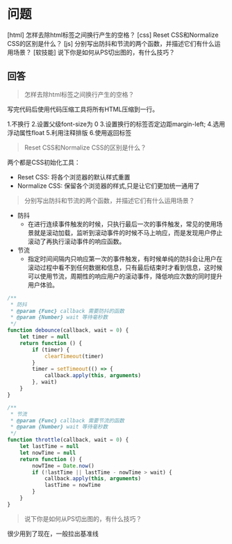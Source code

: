 # 问题

[html] 怎样去除html标签之间换行产生的空格？
[css] Reset CSS和Normalize CSS的区别是什么？
[js] 分别写出防抖和节流的两个函数，并描述它们有什么运用场景？
[软技能] 说下你是如何从PS切出图的，有什么技巧？


## 回答

>  怎样去除html标签之间换行产生的空格？

写完代码后使用代码压缩工具将所有HTML压缩到一行。

1.不换行
2.设置父级font-size为 0
3.设置换行的标签否定边距margin-left;
4.选用浮动属性float
5.利用注释排版
6.使用返回标签

> Reset CSS和Normalize CSS的区别是什么？

两个都是CSS初始化工具：
+ Reset CSS: 将各个浏览器的默认样式重置
+ Normalize CSS: 保留各个浏览器的样式,只是让它们更加统一通用了


> 分别写出防抖和节流的两个函数，并描述它们有什么运用场景？

+ 防抖
    + 在进行连续事件触发的时候，只执行最后一次的事件触发，常见的使用场景就是滚动加载，监听到滚动事件的时候不马上响应，而是发现用户停止滚动了再执行滚动事件的响应函数。
+ 节流
    + 指定时间间隔内只响应第一次的事件触发，有时候单纯的防抖会让用户在滚动过程中看不到任何数据和信息，只有最后结束时才看到信息，这时候可以使用节流，周期性的响应用户的滚动事件，降低响应次数的同时提升用户体验。

```javascript
/**
 * 防抖
 * @param {Func} callback 需要防抖的函数
 * @param {Number} wait 等待毫秒数
 */
function debounce(callback, wait = 0) {
    let timer = null
    return function () {
        if (timer) {
            clearTimeout(timer)
        }
        timer = setTimeout(() => {
            callback.apply(this, arguments)
        }, wait)
    }
}

/**
 * 节流
 * @param {Func} callback 需要节流的函数
 * @param {Number} wait 等待毫秒数
 */
function throttle(callback, wait = 0) {
    let lastTime = null
    let nowTime = null
    return function () {
        nowTIme = Date.now()
        if (!lastTime || lastTime - nowTime > wait) {
            callback.apply(this, arguments)
            lastTime = nowTime
        }
    }
}
```


>  说下你是如何从PS切出图的，有什么技巧？

很少用到了现在，一般拉出基准线
